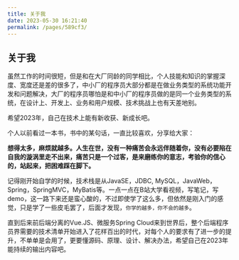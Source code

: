```yaml
---
title: 关于我
date: 2023-05-30 16:21:40
permalink: /pages/589cf3/
---
```

    

## 关于我

虽然工作的时间很短，但是和在大厂同龄的同学相比，个人技能和知识的掌握深度、宽度还是差的很多了，中小厂的程序员大部分都是在做业务类型的系统功能开发和问题解决，大厂的程序员哪怕是和中小厂的程序员做的是同一个业务类型的系统，在设计上、开发上、业务和用户规模、技术挑战上也有天差地别。

希望2023年，自己在技术上能有新收获、新成长吧。

个人以前看过一本书，书中的某句话，一直比较喜欢，分享给大家：

**想得太多，麻烦就越多。人生在世，没有一种痛苦会永远伴随着你，没有必要陷在自我的漩涡里走不出来，痛苦只是一个过客，是来磨练你的意志，考验你的信心的，站起来，把困难踩在脚下。**

记得刚开始自学的时候，技术栈是从JavaSE，JDBC, MySQL，JavaWeb，Spring，SpringMVC，MyBatis等。一点一点在B站大学看视频，写笔记，写demo，这一路下来还是蛮心酸的，不过即使学了这么多，但依然是刚入门的感觉，只是学了一些皮毛罢了，后面才发现，`你学的越多，你不会的越多`。

直到后来前后端分离的Vue.JS、微服务Spring Cloud来到世界后，整个后端程序员界需要的技术清单开始进入了花样百出的时代，对每个人的要求有了进一步的提升，不单单是会用了，更要懂源码、原理、设计、解决办法，希望自己在2023年能持续的输出内容吧。

